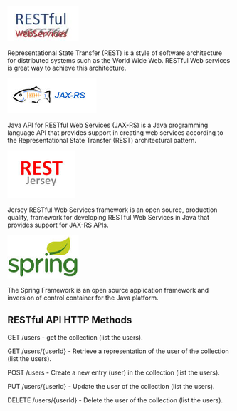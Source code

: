 ![REST](https://github.com/reshetnev/RestFull/blob/master/logo/RESTful.jpg)

Representational State Transfer (REST) is a style of software architecture
for distributed systems such as the World Wide Web.
RESTful Web services is great way to achieve this architecture.


![Jax-RS](https://github.com/reshetnev/RestFull/blob/master/logo/Jax-RS.jpg)


Java API for RESTful Web Services (JAX-RS) is a Java programming language API
that provides support in creating web services according to the
Representational State Transfer (REST) architectural pattern.


![Jersey](https://github.com/reshetnev/RestFull/blob/master/logo/Jersey.jpg)

Jersey RESTful Web Services framework is an open source, production quality,
framework for developing RESTful Web Services in Java that provides support for
JAX-RS APIs.


![Spring](https://github.com/reshetnev/RestFull/blob/master/logo/spring.jpg)

The Spring Framework is an open source application framework
and inversion of control container for the Java platform.

## RESTful API HTTP Methods

GET /users - get the collection (list the users).

GET /users/{userId} - Retrieve a representation of the user of the collection (list the users).

POST /users - Create a new entry (user) in the collection (list the users).

PUT /users/{userId} - Update the user of the collection (list the users).

DELETE /users/{userId} - Delete the user of the collection (list the users).